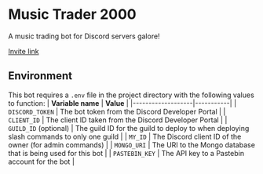 # Music Trader 2000

A music trading bot for Discord servers galore!

[Invite link](https://discord.com/api/oauth2/authorize?client_id=1052703572510384148&permissions=411648&redirect_uri=https%3A%2F%2Fgithub.com%2FLeftistTachyon%2Fmusictradebot%2Ftree%2Fmaster&scope=bot%20applications.commands)

## Environment

This bot requires a `.env` file in the project directory with the following values to function:
| **Variable name** | **Value** |
|-------------------|-----------|
| `DISCORD_TOKEN` | The bot token from the Discord Developer Portal |
| `CLIENT_ID` | The client ID taken from the Discord Developer Portal |
| `GUILD_ID` (optional) | The guild ID for the guild to deploy to when deploying slash commands to only one guild |
| `MY_ID` | The Discord client ID of the owner (for admin commands) |
| `MONGO_URI` | The URI to the Mongo database that is being used for this bot |
| `PASTEBIN_KEY` | The API key to a Pastebin account for the bot |
